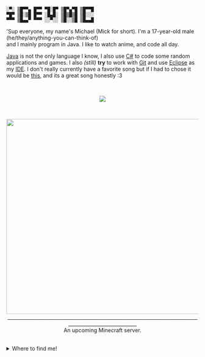 
```
░▀░ ▒█▀▀▄ █▀▀ ▀█░█▀ ▒█▀▄▀█ ▒█▀▀█ 
▀█▀ ▒█░▒█ █▀▀ ░█▄█░ ▒█▒█▒█ ▒█░░░ 
▀▀▀ ▒█▄▄▀ ▀▀▀ ░░▀░░ ▒█░░▒█ ▒█▄▄█
```

'Sup everyone, my name's Michael (Mick for short). I'm a 17-year-old male (he/they/anything-you-can-think-of)  
and I mainly program in Java. I like to watch anime, and code all day.

[Java](https://java.com) is not the only language I know, I also use [C#](https://dotnet.microsoft.com) to code some random applications and games. 
I also *(still)* **try** to work with [Git](https://git-scm.com/) and use [Eclipse](https://www.eclipse.org/) as my [IDE](https://en.wikipedia.org/wiki/Integrated_development_environment). I don't really currently have a favorite song but if I had to chose it would be [this](https://youtu.be/IWo5PXXp5PA), 
and its a great song honestly :3

<br>

<p align="center">
  <img src="https://lanyard-profile-readme.vercel.app/api/253287312362962946">
</p>

<br>

<p align="center">
  <img src="https://user-images.githubusercontent.com/47728875/132115783-d0968694-c9db-46cd-8d33-485c55d7ef1f.png" width="512" lenght="512">
  __________________________________________________________________________________________________________ <br>
  An upcoming Minecraft server.
</p>

<br>

<details>
  <summary>Where to find me!</summary>

## Socials
Discord • [Mick 🌈#5537](https://discord.com/users/253287312362962946)  <br>
Discord • [Mick#8150](https://discord.com/users/459598644283310081)      <br>
Twitter • [iMPDevMC](https://twitter.com/impdevmc)                       <br>
Telegram • [iMPDevMC](https://t.me/impdevmc)                             <br>
Website • [Mick's World](https://micks.world)                            <br>
  
## Other socials
Spotify • [pz3o1ph2mkwy7haks6dmxle06](https://open.spotify.com/user/pz3o1ph2mkwy7haks6dmxle06)    <br>
Behance • [Mick_](https://be.net/mick_)                                                            <br>
  
![](https://komarev.com/ghpvc/?username=iDevMC&style=flat-square&color=ff948c)
</details>
